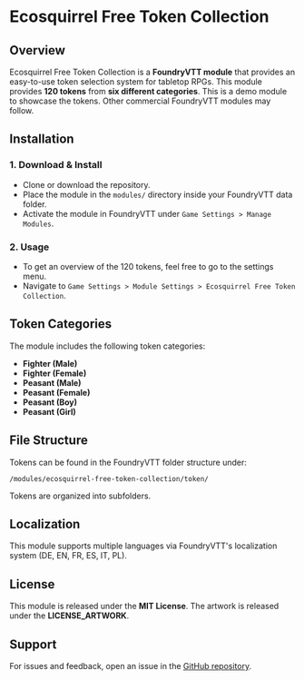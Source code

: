 # Ecosquirrel Free Token Collection  

## Overview  

Ecosquirrel Free Token Collection is a **FoundryVTT module** that provides an easy-to-use token selection system for tabletop RPGs. This module provides **120 tokens** from **six different categories**. This is a demo module to showcase the tokens. Other commercial FoundryVTT modules may follow.  

## Installation  

### 1. Download & Install  

- Clone or download the repository.  
- Place the module in the `modules/` directory inside your FoundryVTT data folder.  
- Activate the module in FoundryVTT under `Game Settings > Manage Modules`.  

### 2. Usage  

- To get an overview of the 120 tokens, feel free to go to the settings menu.  
- Navigate to `Game Settings > Module Settings > Ecosquirrel Free Token Collection`.  

## Token Categories  

The module includes the following token categories:  

- **Fighter (Male)**  
- **Fighter (Female)**  
- **Peasant (Male)**  
- **Peasant (Female)**  
- **Peasant (Boy)**  
- **Peasant (Girl)**  

## File Structure  

Tokens can be found in the FoundryVTT folder structure under:  

```
/modules/ecosquirrel-free-token-collection/token/
```

Tokens are organized into subfolders.  

## Localization  

This module supports multiple languages via FoundryVTT's localization system (DE, EN, FR, ES, IT, PL).  

## License  

This module is released under the **MIT License**. The artwork is released under the **LICENSE_ARTWORK**.  

## Support  

For issues and feedback, open an issue in the [GitHub repository](https://github.com/your-repo/ecosquirrel-free-token-collection).  

